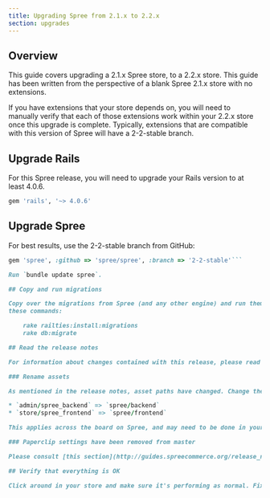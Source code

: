 ```yaml
---
title: Upgrading Spree from 2.1.x to 2.2.x
section: upgrades
---
```


## Overview

This guide covers upgrading a 2.1.x Spree store, to a 2.2.x store. This
guide has been written from the perspective of a blank Spree 2.1.x store with
no extensions.

If you have extensions that your store depends on, you will need to manually
verify that each of those extensions work within your 2.2.x store once this
upgrade is complete. Typically, extensions that are compatible with this
version of Spree will have a 2-2-stable branch.

## Upgrade Rails

For this Spree release, you will need to upgrade your Rails version to at least 4.0.6.

```ruby
gem 'rails', '~> 4.0.6'
```

## Upgrade Spree

For best results, use the 2-2-stable branch from GitHub:

```ruby
gem 'spree', :github => 'spree/spree', :branch => '2-2-stable'```

Run `bundle update spree`.

## Copy and run migrations

Copy over the migrations from Spree (and any other engine) and run them using
these commands:

    rake railties:install:migrations
    rake db:migrate

## Read the release notes

For information about changes contained with this release, please read the [2.2.0 Release Notes](http://guides.spreecommerce.org/release_notes/spree_2_2_0.html).

### Rename assets

As mentioned in the release notes, asset paths have changed. Change the references on the left, to the ones on the right:

* `admin/spree_backend` => `spree/backend`
* `store/spree_frontend` => `spree/frontend`

This applies across the board on Spree, and may need to be done in your store's extensions.

### Paperclip settings have been removed from master

Please consult [this section](http://guides.spreecommerce.org/release_notes/spree_2_2_0.html#paperclip-settings-have-been-removed) of the release notes if you were using custom Paperclip settings. This will direct you what to do in that particular case.

## Verify that everything is OK

Click around in your store and make sure it's performing as normal. Fix any deprecation warnings you see.
